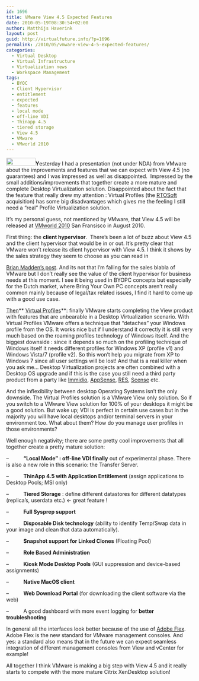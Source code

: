 ```yaml
---
id: 1696
title: VMware View 4.5 Expected Features
date: 2010-05-19T08:30:54+02:00
author: Matthijs Haverink
layout: post
guid: http://virtualfuture.info/?p=1696
permalink: /2010/05/vmware-view-4-5-expected-features/
categories:
  - Virtual Desktop
  - Virtual Infrastructure
  - Virtualization news
  - Workspace Management
tags:
  - BYOC
  - Client Hypervisor
  - entitlement
  - expected
  - features
  - local mode
  - off-line VDI
  - Thinapp 4.5
  - tiered storage
  - View 4.5
  - VMware
  - VMworld 2010
---
```

**[<img class="alignleft size-full wp-image-1364" title="newlogovmware" src="https://svenhuisman.com/wp-content/uploads/2009/09/newlogovmware.jpg" alt="" width="79" height="21" />](https://svenhuisman.com/wp-content/uploads/2009/09/newlogovmware.jpg)Y**esterday I had a presentation (not under NDA) from VMware about the improvements and features that we can expect with View 4.5 (no guarantees) and I was impressed as well as disappointed.  Impressed by the small additions/improvements that together create a more mature and complete Desktop Virtualization solution. Disappointed about the fact that the feature that really drew my attention : Virtual Profiles (the <a href="http://www.rtosoft.com/" target="_blank">RTOSoft</a> acquisition) has some big disadvantages which gives me the feeling I still need a “real” Profile Virtualization solution.

It’s my personal guess, not mentioned by VMware, that View 4.5 will be released at <a href="http://www.vmworld.com" target="_blank">VMworld 2010</a> San Fransisco in August 2010.

First thing: the **client hypervisor**. <!--more--> There’s been a lot of buzz about View 4.5 and the client hypervisor that would be in or out. It’s pretty clear that VMware won’t release its client hypervisor with View 4.5. I think it shows by the sales strategy they seem to choose as you can read in 

<a href="http://www.brianmadden.com/blogs/brianmadden/archive/2010/05/04/vmware-delays-the-launch-of-view-4-5-too-much-focus-on-the-client-hypervisor-which-has-been-cut-perhaps.aspx" target="_blank">Brian Madden’s post</a>. And its not that I’m falling for the sales blabla of VMware but I don’t really see the value of the client hypervisor for business needs at this moment. I see it being used in BYOPC concepts but especially for the Dutch market, where Bring Your Own PC concepts aren’t really common mainly because of legal/tax related issues, I find it hard to come up with a good use case.

<span style="text-decoration: underline;">Then</span>** <span style="text-decoration: underline;">Virtual Profiles</span>**: finally VMware starts completing the View product with features that are unbearable in a Desktop Virtualization scenario. With Virtual Profiles VMware offers a technique that “detaches” your Windows profile from the OS. It works nice but if I understand it correctly it is still very much based on the roaming profiles technology of Windows itself. And the biggest downside : since it depends so much on the profiling technique of Windows itself it needs different profiles for Windows XP (profile v1) and Windows Vista/7 (profile v2). So this won’t help you migrate from XP to Windows 7 since all user settings will be lost! And that is a real killer when you ask me… Desktop Virtualization projects are often combined with a Desktop OS upgrade and if this is the case you still need a third party product from a party like <a href="http://www.immidio.com" target="_blank">Immidio</a>, <a href="http://www.appsense.com" target="_blank">AppSense</a>, <a href="http://www.ressoftware.com" target="_blank">RES</a>, <a href="http://www.scense.nl" target="_blank">Scense</a> etc.

And the inflexibility between desktop Operating Systems isn’t the only downside. The Virtual Profiles solution is a VMware View only solution. So if you switch to a VMware View solution for 100% of your desktops it might be a good solution. But wake up; VDI is perfect in certain use cases but in the majority you will have local desktops and/or terminal servers in your environment too. What about them? How do you manage user profiles in those environments?

Well enough negativity; there are some pretty cool improvements that all together create a pretty mature solution:

&#8211;          **“Local Mode” : off-line VDI finally** out of experimental phase. There is also a new role in this scenario: the Transfer Server.

&#8211;          **ThinApp 4.5 with Application Entitlement** (assign applications to Desktop Pools; MSI only)

&#8211;          **Tiered Storage** : define different datastores for different datatypes (replica’s, userdata etc.) <- great feature !

&#8211;          **Full Sysprep support**

&#8211;          **Disposable Disk technology** (ability to identify Temp/Swap data in your image and clean that data automatically).

&#8211;          **Snapshot support for Linked Clones** (Floating Pool)

&#8211;          **Role Based Administration**

&#8211;          **Kiosk Mode Desktop Pools** (GUI suppression and device-based assignments)

&#8211;          **Native MacOS client**

&#8211;          **Web Download Portal** (for downloading the client software via the web)

&#8211;          A good dashboard with more event logging for **better troubleshooting**

In general all the interfaces look better because of the use of <a href="http://www.adobe.com/products/flex/" target="_blank">Adobe Flex</a>. Adobe Flex is the new standard for VMware management consoles. And yes: a standard also means that in the future we can expect seamless integration of different management consoles from View and vCenter for example!

All together I think VMware is making a big step with View 4.5 and it really starts to compete with the more mature Citrix XenDesktop solution!